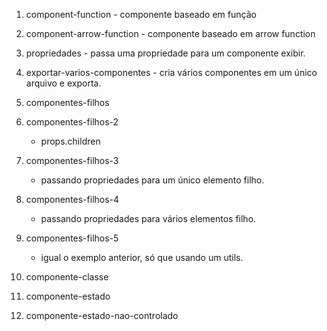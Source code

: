 1. component-function - componente baseado em função
1. component-arrow-function - componente baseado em arrow function
1. propriedades - passa uma propriedade para um componente exibir.
1. exportar-varios-componentes - cria vários componentes em um único arquivo e exporta.



1. componentes-filhos
1. componentes-filhos-2
    - props.children
1. componentes-filhos-3
    - passando propriedades para um único elemento filho.
1. componentes-filhos-4
    - passando propriedades para vários elementos filho.
1. componentes-filhos-5
    - igual o exemplo anterior, só que usando um utils.
1. componente-classe
1. componente-estado
1. componente-estado-nao-controlado

